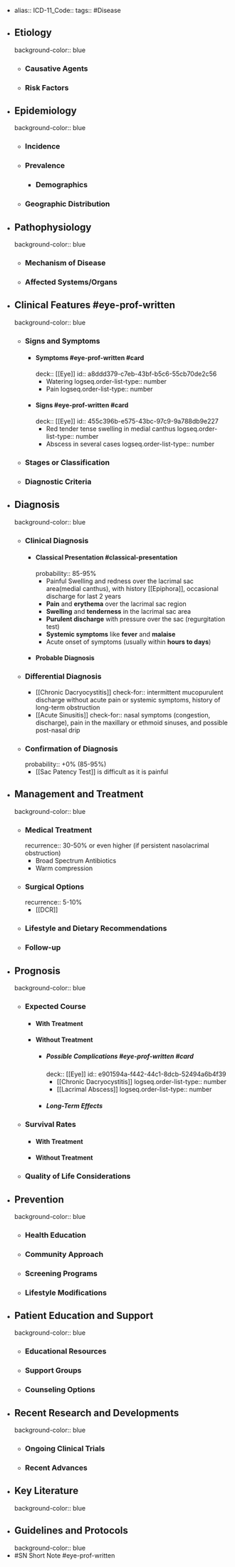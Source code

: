 - alias::
  ICD-11_Code::
  tags:: #Disease
- ## Etiology
  background-color:: blue
  - ### Causative Agents
  - ### Risk Factors
- ## Epidemiology
  background-color:: blue
  - ### Incidence
  - ### Prevalence
    - ### Demographics
  - ### Geographic Distribution
- ## Pathophysiology
  background-color:: blue
  - ### Mechanism of Disease
  - ### Affected Systems/Organs
- ## Clinical Features #eye-prof-written
  background-color:: blue
  - ### Signs and Symptoms
    - #### Symptoms #eye-prof-written #card
      deck:: [[Eye]]
      id:: a8ddd379-c7eb-43bf-b5c6-55cb70de2c56
      - Watering
        logseq.order-list-type:: number
      - Pain
        logseq.order-list-type:: number
    - #### Signs #eye-prof-written #card
      deck:: [[Eye]]
      id:: 455c396b-e575-43bc-97c9-9a788db9e227
      - Red tender tense swelling in medial canthus
        logseq.order-list-type:: number
      - Abscess in several cases
        logseq.order-list-type:: number
  - ### Stages or Classification
  - ### Diagnostic Criteria
- ## Diagnosis
  background-color:: blue
  - ### Clinical Diagnosis
    - #### Classical Presentation #classical-presentation
      probability:: 85-95%
      - Painful Swelling and redness over the lacrimal sac area(medial canthus), with history [[Epiphora]], occasional discharge for last 2 years
      - **Pain** and **erythema** over the lacrimal sac region
      - **Swelling** and **tenderness** in the lacrimal sac area
      - **Purulent discharge** with pressure over the sac (regurgitation test)
      - **Systemic symptoms** like **fever** and **malaise**
      - Acute onset of symptoms (usually within **hours to days**)
    - #### Probable Diagnosis
  - ### Differential Diagnosis
    - [[Chronic Dacryocystitis]]
      check-for:: intermittent mucopurulent discharge without acute pain or systemic symptoms, history of long-term obstruction
    - [[Acute Sinusitis]]
      check-for:: nasal symptoms (congestion, discharge), pain in the maxillary or ethmoid sinuses, and possible post-nasal drip
  - ### Confirmation of Diagnosis
    probability:: +0% (85-95%)
    - [[Sac Patency Test]] is difficult as it is painful
- ## Management and Treatment
  background-color:: blue
  - ### Medical Treatment
    recurrence:: 30-50% or even higher (if persistent nasolacrimal obstruction)
    - Broad Spectrum Antibiotics
    - Warm compression
  - ### Surgical Options
    recurrence:: 5-10%
    - [[DCR]]
  - ### Lifestyle and Dietary Recommendations
  - ### Follow-up
- ## Prognosis
  background-color:: blue
  - ### Expected Course
    - #### With Treatment
    - #### Without Treatment
      - ##### Possible Complications #eye-prof-written #card
        deck:: [[Eye]]
        id:: e901594a-f442-44c1-8dcb-52494a6b4f39
        - [[Chronic Dacryocystitis]]
          logseq.order-list-type:: number
        - [[Lacrimal Abscess]]
          logseq.order-list-type:: number
      - ##### Long-Term Effects
  - ### Survival Rates
    - #### With Treatment
    - #### Without Treatment
  - ### Quality of Life Considerations
- ## Prevention
  background-color:: blue
  - ### Health Education
  - ### Community Approach
  - ### Screening Programs
  - ### Lifestyle Modifications
- ## Patient Education and Support
  background-color:: blue
  - ### Educational Resources
  - ### Support Groups
  - ### Counseling Options
- ## Recent Research and Developments
  background-color:: blue
  - ### Ongoing Clinical Trials
  - ### Recent Advances
- ## Key Literature
  background-color:: blue
- ## Guidelines and Protocols
  background-color:: blue
- #SN Short Note #eye-prof-written
